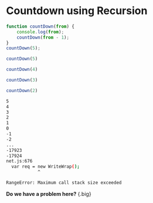 # Countdown using Recursion

<div class="row">
<div class="cell-4">

```js {#countdown-no-base}
function countDown(from) {
    console.log(from);
    countDown(from - 1);
}
countDown(5);
```

</div>
<div class="cell-2">

```js {.annotation data-for=countdown-no-base data-line=6}
countDown(5)
```

```js {.annotation data-for=countdown-no-base data-line=4 .nudge-l-1}
countDown(4)
```

```js {.annotation data-for=countdown-no-base data-line=4 .nudge-l-2}
countDown(3)
```

```js {.annotation data-for=countdown-no-base data-line=4 .nudge-l-3}
countDown(2)
```

</div>

</div>

<div class="row">
<div class="cell-4">

```bash
5
4
3
2
1
0
-1
-2
...
-17923
-17924
net.js:676
  var req = new WriteWrap();
            ^

RangeError: Maximum call stack size exceeded
```

</div>
<div class="cell-2">

**Do we have a problem here?** {.big}

</div>
</div>
